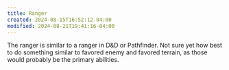 ```yaml
---
title: Ranger
created: 2024-08-15T16:52:12-04:00
modified: 2024-08-21T19:41:16-04:00
---
```


The ranger is similar to a ranger in D&D or Pathfinder. Not sure yet how best to do something similar to favored enemy and favored terrain, as those would probably be the primary abilities.